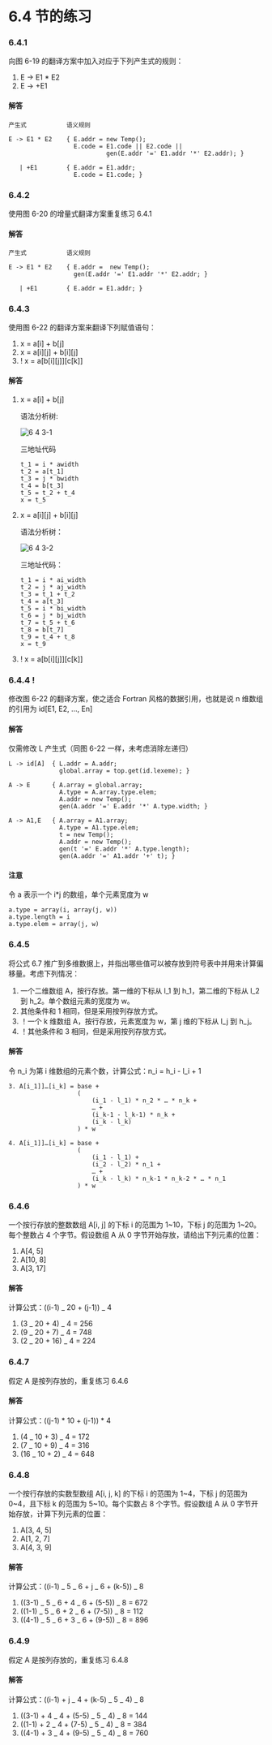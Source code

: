 # 6.4 节的练习

### 6.4.1

向图 6-19 的翻译方案中加入对应于下列产生式的规则：

1. E -> E1 \* E2
2. E -> +E1

#### 解答

    产生式           语义规则

    E -> E1 * E2    { E.addr = new Temp();
                      E.code = E1.code || E2.code ||
                               gen(E.addr '=' E1.addr '*' E2.addr); }

       | +E1        { E.addr = E1.addr;
                      E.code = E1.code; }

### 6.4.2

使用图 6-20 的增量式翻译方案重复练习 6.4.1

#### 解答

    产生式           语义规则

    E -> E1 * E2    { E.addr =  new Temp();
                      gen(E.addr '=' E1.addr '*' E2.addr; }

       | +E1        { E.addr = E1.addr; }

### 6.4.3

使用图 6-22 的翻译方案来翻译下列赋值语句：

1. x = a[i] + b[j]
2. x = a[i][j] + b[i][j]
3. ! x = a[b[i][j]][c[k]]

#### 解答

1.  x = a[i] + b[j]

    语法分析树:

    ![6 4 3-1](https://f.cloud.github.com/assets/340282/1085302/1cba4a7e-15ca-11e3-842b-29a5d658b808.gif)

    三地址代码

        t_1 = i * awidth
        t_2 = a[t_1]
        t_3 = j * bwidth
        t_4 = b[t_3]
        t_5 = t_2 + t_4
        x = t_5

2.  x = a[i][j] + b[i][j]

    语法分析树：

    ![6 4 3-2](https://f.cloud.github.com/assets/340282/1087467/fb6b0634-1618-11e3-9ccc-2044c8c62c8b.gif)

    三地址代码：

        t_1 = i * ai_width
        t_2 = j * aj_width
        t_3 = t_1 + t_2
        t_4 = a[t_3]
        t_5 = i * bi_width
        t_6 = j * bj_width
        t_7 = t_5 + t_6
        t_8 = b[t_7]
        t_9 = t_4 + t_8
        x = t_9

3.  ! x = a[b[i][j]][c[k]]

### 6.4.4 !

修改图 6-22 的翻译方案，使之适合 Fortran 风格的数据引用，也就是说 n 维数组的引用为 id[E1, E2, …, En]

#### 解答

仅需修改 L 产生式（同图 6-22 一样，未考虑消除左递归）

    L -> id[A]  { L.addr = A.addr;
                  global.array = top.get(id.lexeme); }

    A -> E      { A.array = global.array;
                  A.type = A.array.type.elem;
                  A.addr = new Temp();
                  gen(A.addr '=' E.addr '*' A.type.width; }

    A -> A1,E   { A.array = A1.array;
                  A.type = A1.type.elem;
                  t = new Temp();
                  A.addr = new Temp();
                  gen(t '=' E.addr '*' A.type.length);
                  gen(A.addr '=' A1.addr '+' t); }

#### 注意

令 a 表示一个 i\*j 的数组，单个元素宽度为 w

    a.type = array(i, array(j, w))
    a.type.length = i
    a.type.elem = array(j, w)

### 6.4.5

将公式 6.7 推广到多维数据上，并指出哪些值可以被存放到符号表中并用来计算偏移量。考虑下列情况：

1. 一个二维数组 A，按行存放。第一维的下标从 l_1 到 h_1，第二维的下标从 l_2 到 h_2。单个数组元素的宽度为 w。
2. 其他条件和 1 相同，但是采用按列存放方式。
3. ！一个 k 维数组 A，按行存放，元素宽度为 w，第 j 维的下标从 l_j 到 h_j。
4. ！其他条件和 3 相同，但是采用按列存放方式。

#### 解答

令 n_i 为第 i 维数组的元素个数，计算公式：n_i = h_i - l_i + 1

    3. A[i_1]]…[i_k] = base +
                       (
                           (i_1 - l_1) * n_2 * … * n_k +
                           … +
                           (i_k-1 - l_k-1) * n_k +
                           (i_k - l_k)
                       ) * w

    4. A[i_1]]…[i_k] = base +
                       (
                           (i_1 - l_1) +
                           (i_2 - l_2) * n_1 +
                           … +
                           (i_k - l_k) * n_k-1 * n_k-2 * … * n_1
                       ) * w

### 6.4.6

一个按行存放的整数数组 A[i, j] 的下标 i 的范围为 1~10，下标 j 的范围为 1~20。每个整数占 4 个字节。假设数组 A 从 0 字节开始存放，请给出下列元素的位置：

1. A[4, 5]
2. A[10, 8]
3. A[3, 17]

#### 解答

计算公式：((i-1) _ 20 + (j-1)) _ 4

1. (3 _ 20 + 4) _ 4 = 256
2. (9 _ 20 + 7) _ 4 = 748
3. (2 _ 20 + 16) _ 4 = 224

### 6.4.7

假定 A 是按列存放的，重复练习 6.4.6

#### 解答

计算公式：((j-1) \* 10 + (j-1)) \* 4

1. (4 _ 10 + 3) _ 4 = 172
2. (7 _ 10 + 9) _ 4 = 316
3. (16 _ 10 + 2) _ 4 = 648

### 6.4.8

一个按行存放的实数型数组 A[i, j, k] 的下标 i 的范围为 1~4，下标 j 的范围为 0~4，且下标 k 的范围为 5~10。每个实数占 8 个字节。假设数组 A 从 0 字节开始存放，计算下列元素的位置：

1. A[3, 4, 5]
2. A[1, 2, 7]
3. A[4, 3, 9]

#### 解答

计算公式：((i-1) _ 5 _ 6 + j _ 6 + (k-5)) _ 8

1. ((3-1) _ 5 _ 6 + 4 _ 6 + (5-5)) _ 8 = 672
2. ((1-1) _ 5 _ 6 + 2 _ 6 + (7-5)) _ 8 = 112
3. ((4-1) _ 5 _ 6 + 3 _ 6 + (9-5)) _ 8 = 896

### 6.4.9

假定 A 是按列存放的，重复练习 6.4.8

#### 解答

计算公式：((i-1) + j _ 4 + (k-5) _ 5 _ 4) _ 8

1. ((3-1) + 4 _ 4 + (5-5) _ 5 _ 4) _ 8 = 144
2. ((1-1) + 2 _ 4 + (7-5) _ 5 _ 4) _ 8 = 384
3. ((4-1) + 3 _ 4 + (9-5) _ 5 _ 4) _ 8 = 760
